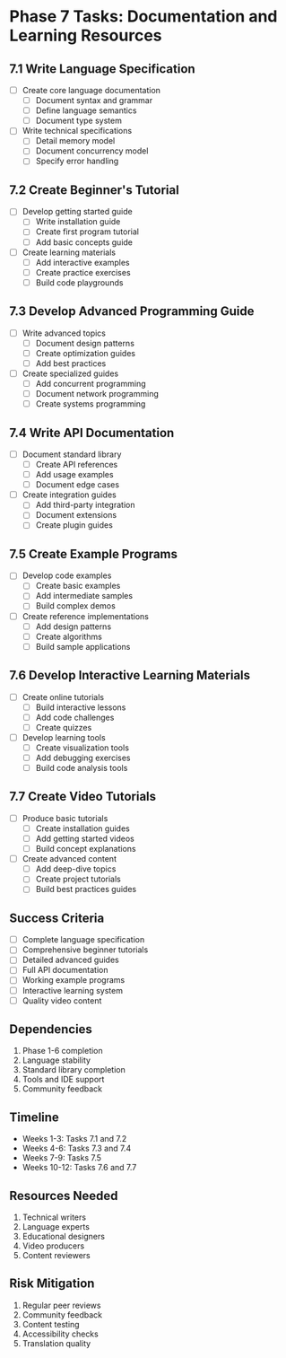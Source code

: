 # Phase 7 Tasks: Documentation and Learning Resources

## 7.1 Write Language Specification
- [ ] Create core language documentation
  - [ ] Document syntax and grammar
  - [ ] Define language semantics
  - [ ] Document type system
- [ ] Write technical specifications
  - [ ] Detail memory model
  - [ ] Document concurrency model
  - [ ] Specify error handling

## 7.2 Create Beginner's Tutorial
- [ ] Develop getting started guide
  - [ ] Write installation guide
  - [ ] Create first program tutorial
  - [ ] Add basic concepts guide
- [ ] Create learning materials
  - [ ] Add interactive examples
  - [ ] Create practice exercises
  - [ ] Build code playgrounds

## 7.3 Develop Advanced Programming Guide
- [ ] Write advanced topics
  - [ ] Document design patterns
  - [ ] Create optimization guides
  - [ ] Add best practices
- [ ] Create specialized guides
  - [ ] Add concurrent programming
  - [ ] Document network programming
  - [ ] Create systems programming

## 7.4 Write API Documentation
- [ ] Document standard library
  - [ ] Create API references
  - [ ] Add usage examples
  - [ ] Document edge cases
- [ ] Create integration guides
  - [ ] Add third-party integration
  - [ ] Document extensions
  - [ ] Create plugin guides

## 7.5 Create Example Programs
- [ ] Develop code examples
  - [ ] Create basic examples
  - [ ] Add intermediate samples
  - [ ] Build complex demos
- [ ] Create reference implementations
  - [ ] Add design patterns
  - [ ] Create algorithms
  - [ ] Build sample applications

## 7.6 Develop Interactive Learning Materials
- [ ] Create online tutorials
  - [ ] Build interactive lessons
  - [ ] Add code challenges
  - [ ] Create quizzes
- [ ] Develop learning tools
  - [ ] Create visualization tools
  - [ ] Add debugging exercises
  - [ ] Build code analysis tools

## 7.7 Create Video Tutorials
- [ ] Produce basic tutorials
  - [ ] Create installation guides
  - [ ] Add getting started videos
  - [ ] Build concept explanations
- [ ] Create advanced content
  - [ ] Add deep-dive topics
  - [ ] Create project tutorials
  - [ ] Build best practices guides

## Success Criteria
- [ ] Complete language specification
- [ ] Comprehensive beginner tutorials
- [ ] Detailed advanced guides
- [ ] Full API documentation
- [ ] Working example programs
- [ ] Interactive learning system
- [ ] Quality video content

## Dependencies
1. Phase 1-6 completion
2. Language stability
3. Standard library completion
4. Tools and IDE support
5. Community feedback

## Timeline
- Weeks 1-3: Tasks 7.1 and 7.2
- Weeks 4-6: Tasks 7.3 and 7.4
- Weeks 7-9: Tasks 7.5
- Weeks 10-12: Tasks 7.6 and 7.7

## Resources Needed
1. Technical writers
2. Language experts
3. Educational designers
4. Video producers
5. Content reviewers

## Risk Mitigation
1. Regular peer reviews
2. Community feedback
3. Content testing
4. Accessibility checks
5. Translation quality 